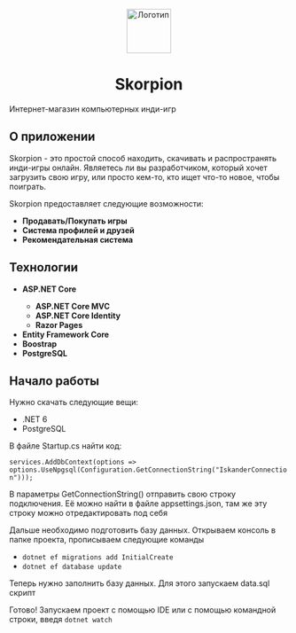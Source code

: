 <p align="center"> 
  <img src="https://cdn-icons-png.flaticon.com/512/32/32840.png" alt="Логотип" width="80px" height="80px">
</p>
<h1 align="center"> Skorpion </h1>
<p>Интернет-магазин компьютерных инди-игр</p>
<h2>О приложении</h2>
<p>Skorpion - это простой способ находить, скачивать и распространять инди-игры онлайн. Являетесь ли вы разработчиком, который хочет загрузить свою игру, или просто кем-то, кто ищет что-то новое, чтобы поиграть.</p>
<p>Skorpion предоставляет следующие возможности:</p>
<ul>
  <li><b>Продавать/Покупать игры</b></li>
  <li><b>Система профилей и друзей</b></li>
  <li><b>Рекомендательная система</b></li>
</ul>
<h2>Технологии</h2>
<ul>
  <li><b>ASP.NET Core</b></li>
    <ul>
      <li><b>ASP.NET Core MVC</b></li>
      <li><b>ASP.NET Core Identity</b></li>
      <li><b>Razor Pages</b></li>
    </ul>
  <li><b>Entity Framework Core</b></li>
  <li><b>Boostrap</b></li>
  <li><b>PostgreSQL</b></li>
</ul>
<h2>Начало работы</h2>
<p>Нужно скачать следующие вещи:</p>
<ul>
  <li>.NET 6</li>
  <li>PostgreSQL</li>
</ul>
<p>В файле Startup.cs найти код:</p><code>services.AddDbContext<ApplicationContext>(options => options.UseNpgsql(Configuration.GetConnectionString("IskanderConnection")));</code>  
<p></p>
<p>В параметры GetConnectionString() отправить свою строку подключения. Её можно найти в файле appsettings.json, там же эту строку можно отредактировать под себя</p>
<p>Дальше необходимо подготовить базу данных. Открываем консоль в папке проекта, прописываем следующие команды</p>
<ul>
  <li><code>dotnet ef migrations add InitialCreate</code></li>
  <li><code>dotnet ef database update</code></li>
</ul>
<p>Теперь нужно заполнить базу данных. Для этого запускаем data.sql скрипт</p>
<p>Готово! Запускаем проект с помощью IDE или с помощью командной строки, введя <code>dotnet watch</code></p>
